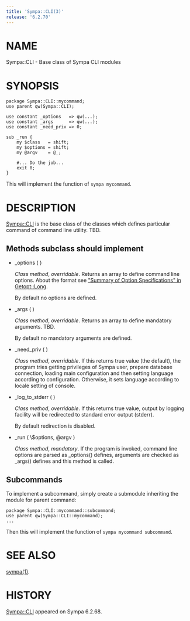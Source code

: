 ```yaml
---
title: 'Sympa::CLI(3)'
release: '6.2.70'
---
```


# NAME

Sympa::CLI - Base class of Sympa CLI modules

# SYNOPSIS

    package Sympa::CLI::mycommand;
    use parent qw(Sympa::CLI);
    
    use constant _options   => qw(...);
    use constant _args      => qw(...);
    use constant _need_priv => 0;
    
    sub _run {
        my $class   = shift;
        my $options = shift;
        my @argv    = @_;
    
        #... Do the job...
        exit 0;
    }

This will implement the function of `sympa mycommand`.

# DESCRIPTION

[Sympa::CLI](./Sympa-CLI.3.md) is the base class of the classes which defines particular
command of command line utility.
TBD.

## Methods subclass should implement

- \_options ( )

    _Class method_, _overridable_.
    Returns an array to define command line options.
    About the format see ["Summary of Option Specifications" in Getopt::Long](https://metacpan.org/pod/Getopt%3A%3ALong#Summary-of-Option-Specifications).

    By default no options are defined.

- \_args ( )

    _Class method_, _overridable_.
    Returns an array to define mandatory arguments.
    TBD.

    By default no mandatory arguments are defined.

- \_need\_priv ( )

    _Class method_, _overridable_.
    If this returns true value (the default), the program tries getting privileges
    of Sympa user, prepare database connection, loading main configuration
    and then setting language according to configuration.
    Otherwise, it sets language according to locale setting of console.

- \_log\_to\_stderr ( )

    _Class method_, _overridable_.
    If this returns true value, output by logging facility will be redirected
    to standard error output (stderr).

    By default redirection is disabled.

- \_run ( \\$options, @argv )

    _Class method_, _mandatory_.
    If the program is invoked, command line options are parsed as \_options()
    defines, arguments are checked as \_args() defines and this method is called.

## Subcommands

To implement a subcommand, simply create a submodule inheriting the module
for parent command:

    package Sympa::CLI::mycommand::subcommand;
    use parent qw(Sympa::CLI::mycommand);
    ...

Then this will implement the function of `sympa mycommand subcommand`.

# SEE ALSO

[sympa(1)](./sympa.1.md).

# HISTORY

[Sympa::CLI](./Sympa-CLI.3.md) appeared on Sympa 6.2.68.
